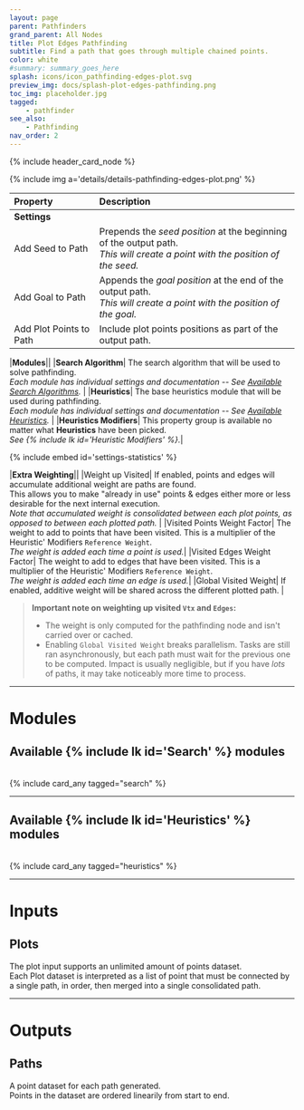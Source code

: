 ```yaml
---
layout: page
parent: Pathfinders
grand_parent: All Nodes
title: Plot Edges Pathfinding
subtitle: Find a path that goes through multiple chained points.
color: white
#summary: summary_goes_here
splash: icons/icon_pathfinding-edges-plot.svg
preview_img: docs/splash-plot-edges-pathfinding.png
toc_img: placeholder.jpg
tagged: 
    - pathfinder
see_also: 
    - Pathfinding
nav_order: 2
---
```


{% include header_card_node %}

{% include img a='details/details-pathfinding-edges-plot.png' %} 

| Property       | Description          |
|:-------------|:------------------|
|**Settings**||
| Add Seed to Path           | Prepends the *seed position* at the beginning of the output path.<br>*This will create a point with the position of the seed.* |
| Add Goal to Path           | Appends the *goal position* at the end of the output path.<br>*This will create a point with the position of the goal.* |
| Add Plot Points to Path           | Include plot points positions as part of the output path. |

|**Modules**||
|**Search Algorithm**| The search algorithm that will be used to solve pathfinding.<br>*Each module has individual settings and documentation -- See [Available Search Algorithms](#available-search-modules).* |
|**Heuristics**| The base heuristics module that will be used during pathfinding.<br>*Each module has individual settings and documentation -- See [Available Heuristics](#available-heuristics-modules).* |
|**Heuristics Modifiers**| This property group is available no matter what **Heuristics** have been picked.<br>*See {% include lk id='Heuristic Modifiers' %}.*|
  
{% include embed id='settings-statistics' %}

|**Extra Weighting**||
|Weight up Visited| If enabled, points and edges will accumulate additional weight are paths are found.<br>This allows you to make "already in use" points & edges either more or less desirable for the next internal execution.<br>*Note that accumulated weight is consolidated between each plot points, as opposed to between each plotted path.* |
|Visited Points Weight Factor| The weight to add to points that have been visited. This is a multiplier of the Heuristic' Modifiers `Reference Weight`.<br>*The weight is added each time a point is used.*|
|Visited Edges Weight Factor| The weight to add to edges that have been visited. This is a multiplier of the Heuristic' Modifiers `Reference Weight`.<br>*The weight is added each time an edge is used.*|
|Global Visited Weight| If enabled, additive weight will be shared across the different plotted path. |

> **Important note on weighting up visited `Vtx` and `Edges`:**  
> - The weight is only computed for the pathfinding node and isn't carried over or cached.  
> - Enabling `Global Visited Weight` breaks parallelism. Tasks are still ran asynchronously, but each path must wait for the previous one to be computed. Impact is usually negligible, but if you have *lots* of paths, it may take noticeably more time to process.

---
# Modules

## Available {% include lk id='Search' %} modules
<br>
{% include card_any tagged="search" %}

---
## Available {% include lk id='Heuristics' %} modules
<br>
{% include card_any tagged="heuristics" %}

---
# Inputs
## Plots
The plot input supports an unlimited amount of points dataset.  
Each Plot dataset is interpreted as a list of point that must be connected by a single path, in order, then merged into a single consolidated path.

---
# Outputs
## Paths
A point dataset for each path generated.  
Points in the dataset are ordered linearily from start to end.